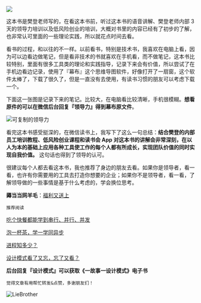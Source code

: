 ![](https://img.hacpai.com/bing/20180723.jpg?imageView2/1/w/960/h/520/interlace/1/q/100) 

这本书是樊登老师写的，在看这本书前，听过这本书的语音讲解、樊登老师内部 3 天的领导力培训以及低风险创业的培训，大概对书里的内容已经有了初步的了解，也非常认可里面的一些理论实践，所以就花点时间去看。

看书的过程，和以往的不一样。以前看书，特别是技术书，我喜欢在电脑上看，因为可以边看边做笔记，但是看非技术的书就喜欢在手机看，而不做笔记，这本书比较特别，里面有很多工具类的理论和实践指导，记录下来会有价值，所以尝试了在手机边看边记录，使用了『幕布』这个思维导图软件，好像打开了一扇窗，这个软件太棒了，下载了很久了，但是一直没有去使用，有读书习惯的朋友可以考虑下载一个。

下面这一张图是记录下来的笔记。比较大，在电脑看比较清晰，手机很模糊。**想看原件的可以在微信后台回复『领导力』得到幕布原文件**。

![可复制的领导力](http://www.liebrother.com/upload/24627f355ff74f2da38d545a0be04ca9_.jpg) 

看完这本书感受挺深的，在微信读书上，我写下了这么一句总结：**结合樊登的内部员工培训教程、低风险创业课程和读书会 App 对这本书的讲解会非常深刻，在以人为本的基础上应用各种工具使工作的每个人都有所成长，实现团队价值的同时实现自我价值。** 这句话也得到了领导的认可。

很建议每个人都去看这本书，我也推荐了身边的朋友去看。如果你是领导者，看一看，也许有你需要用的工具去打造你想要的企业；如果你不是领导者，看一看，了解领导做的一些事情是基于什么考虑的，学会换位思考。

**薅当当网羊毛**：[福利又送上](https://mp.weixin.qq.com/s/QoL1iXBW-zOlIEhYzGA67A)


`推荐阅读`

[吃个快餐都能学到串行、并行、并发](https://mp.weixin.qq.com/s/Euc2NKvK_TsqvcT-DWpD5A)

[泡一杯茶，学一学同异步](https://mp.weixin.qq.com/s/yWqFw_S7suYpqszuJFDsGg)

[进程知多少？](https://mp.weixin.qq.com/s/HJIVxnzyDesYPGGyJsaFyQ)

[设计模式看了又忘，忘了又看？](https://mp.weixin.qq.com/s/WiPwb7AyVlxyr1_kYXt96w)

**后台回复『设计模式』可以获取《一故事一设计模式》电子书**

`觉得文章有用帮忙转发&点赞，多谢朋友们！`


![LieBrother](http://www.liebrother.com/upload/c50a23a8826d45a7b66b3be24c89205e_.jpg)
